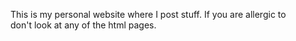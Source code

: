 This is my personal website where I post stuff. If you are allergic to <br> don't look at any of the html pages.
